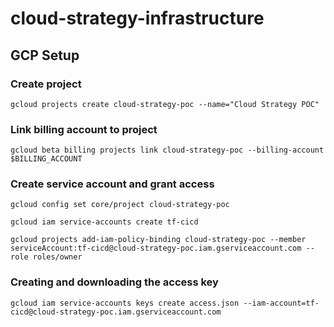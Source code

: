 # cloud-strategy-infrastructure

## GCP Setup

### Create project

```
gcloud projects create cloud-strategy-poc --name="Cloud Strategy POC"
```

### Link billing account to project

```
gcloud beta billing projects link cloud-strategy-poc --billing-account $BILLING_ACCOUNT
```

### Create service account and grant access

```
gcloud config set core/project cloud-strategy-poc

gcloud iam service-accounts create tf-cicd

gcloud projects add-iam-policy-binding cloud-strategy-poc --member serviceAccount:tf-cicd@cloud-strategy-poc.iam.gserviceaccount.com --role roles/owner
```

### Creating and downloading the access key

```
gcloud iam service-accounts keys create access.json --iam-account=tf-cicd@cloud-strategy-poc.iam.gserviceaccount.com
```
